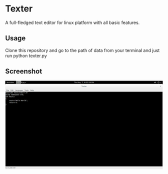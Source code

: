# Texter

A full-fledged text editor for linux platform with all basic features.

## Usage

Clone this repository and go to the path of data from your terminal and just run
python texter.py

## Screenshot

![Hello World](screenshots/hello_world.png)
